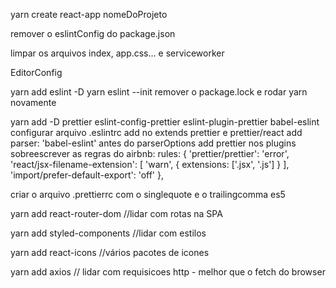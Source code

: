 yarn create react-app nomeDoProjeto

remover o eslintConfig do package.json

limpar os arquivos index, app.css... e serviceworker

EditorConfig

yarn add eslint -D
yarn eslint --init
remover o package.lock e rodar yarn novamente

yarn add -D prettier eslint-config-prettier eslint-plugin-prettier babel-eslint
configurar arquivo .eslintrc
add no extends prettier e prettier/react
add parser: 'babel-eslint' antes do parserOptions
add prettier nos plugins
sobreescrever as regras do airbnb:
rules: {
  'prettier/prettier': 'error',
  'react/jsx-filename-extension': [
    'warn',
    { extensions: ['.jsx', '.js'] }
  ],
  'import/prefer-default-export': 'off'
},

criar o arquivo .prettierrc com o singlequote e o trailingcomma es5

yarn add react-router-dom //lidar com rotas na SPA

yarn add styled-components //lidar com estilos

yarn add react-icons //vários pacotes de icones

yarn add axios // lidar com requisicoes http - melhor que o fetch do browser
